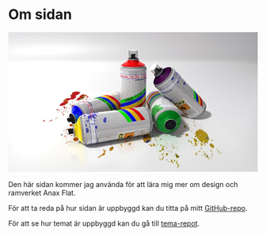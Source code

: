 Om sidan
==============================================
<img src="../htdocs/img/paint.jpg" alt="Spray color" class="img-spray-paint">

Den här sidan kommer jag använda för att lära mig mer om design
och ramverket Anax Flat.

För att ta reda på hur sidan är uppbyggd kan du titta på mitt [GitHub-repo](https://github.com/leviVinter/anax-flat).

För att se hur temat är uppbyggd kan du gå till [tema-repot](https://github.com/leviVinter/anax-flat-theme).
